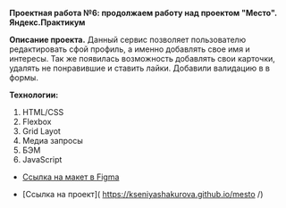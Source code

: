 **Проектная работа №6: продолжаем работу над проектом "Место". Яндекс.Практикум**

**Описание проекта.**
 Данный сервис позволяет пользователю редактировать сфой профиль, а именно добавлять свое имя и интересы. Так же появилась возможность добавлять свои карточки, удалять не понравившие и ставить лайки. Добавили валидацию в в формы.

**Технологии:**
1. HTML/CSS
2. Flexbox
3. Grid Layot
4. Медиа запросы
5. БЭМ
6. JavaScript

* [Ссылка на макет в Figma](https://www.figma.com/file/2cn9N9jSkmxD84oJik7xL7/JavaScript.-Sprint-4?node-id=0%3A1)

* [Ссылка на проект]( https://kseniyashakurova.github.io/mesto /)


